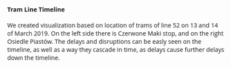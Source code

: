 #### Tram Line Timeline 

We created visualization based on location of trams of line 52 on 13 and 14 of March 2019. On the left side there is Czerwone Maki stop, and on the right Osiedle Piastów. The delays and disruptions can be easly seen on the timeline, as well as a way they cascade in time, as delays cause further delays down the timeline. 
<HTML>
<style>
  body {
    font-family: "Open Sans", sans-serif;
  }
  #main {
    width: 960px;
  }
  .axis .domain {
    display: none;
  }
</style>
<body onload='main()'>
    <div id="slopegraph"></div>
</body>


 <script src="https://d3js.org/d3.v4.min.js"></script>

<script type="text/javascript">
    function main() {

        WIDTH = 800;
        HEIGHT = 30650;

        LEFT_MARGIN = 150;
        RIGHT_MARGIN = 150;
        TOP_MARGIN = 50;
        BOTTOM_MARGIN = 50;
        TIME_SCALE = 5000
        time0 = 1552446000000

        var t = d3.json("./trams_line/data52_small.json", function(error, data){
            // console.log("data")
            // console.log(data["Czerwone Maki P+R"]['8059232507168141832'])
            example = data["Czerwone Maki P+R"]['8059232507168141832']
            maki = data["Czerwone Maki P+R"]
            piast = data["Os.Piastow"]

            var lineFunction = d3.line()
                .x(function(d) { return d.x; })
                .y(function(d) { return d.y; })
                // .interpolate("linear");

            var sg = d3.select('#slopegraph')
                .append('svg')
                .attr('width', WIDTH)
                .attr('height', HEIGHT);


            for (var key in maki){
                example = maki[key]
                // console.log(key)
                // console.log(example)
                startTime = example['start_time']
                sum_distance = example['sum_distance']
                if (sum_distance == 0){
                    continue
                }
                if (example['distances'].length < 10){
                    continue
                }
                var aggrX = LEFT_MARGIN
                var aggrY = TOP_MARGIN + (startTime-time0)/TIME_SCALE
                console.log(aggrY)
                var curve = []
                delta = 0.8*WIDTH*(767773 - sum_distance)/767773
                for (var i = 0; i < example['distances'].length; i++) {
                    elem = example['distances'][i]
                    d = elem['distance']
                    aggrX += 0.8*WIDTH*d/767773
                    aggrY += elem['deltaT']/TIME_SCALE
                    curve.push({ "x": aggrX + delta, "y": aggrY})
                }
                console.log(curve)
                var lineGraph = sg.append("path")
                    .attr("d", lineFunction(curve))
                    .attr("stroke", "blue")
                    .attr("stroke-width", 2)
                    .attr("fill", "none");
            }

           
            for (var key in piast){
                example = piast[key]
                // console.log(key)
                // console.log(example)
                startTime = example['start_time']
                sum_distance = example['sum_distance']
                if (sum_distance == 0){
                    continue
                }
                if (example['distances'].length < 10){
                    continue
                }

                var aggrX = LEFT_MARGIN + WIDTH*0.8
                var aggrY = TOP_MARGIN + (startTime-time0)/TIME_SCALE
                console.log(aggrY)
                var curve = []
                delta = 0.8*WIDTH*(767773 - sum_distance)/767773

                for (var i = 0; i < example['distances'].length; i++) {
                    elem = example['distances'][i]
                    d = elem['distance']
                    aggrX -= 0.8*WIDTH*d/767773
                    aggrY += elem['deltaT']/TIME_SCALE
                    curve.push({ "x": aggrX-delta, "y": aggrY})
                }
                console.log(curve)
                var lineGraph = sg.append("path")
                    .attr("d", lineFunction(curve))
                    .attr("stroke", "green")
                    .attr("stroke-width", 2)
                    .attr("fill", "none");
            }
            for (var i = 0; i < 400; i++) {
                step = 1000 * 60 * 15
                var newDate = new Date();
                newDate.setTime(time0 + step * i);
                var hour = newDate.getHours();
                var min = newDate.getMinutes();
                hour = (hour < 10 ? "0" : "") + hour;
                min = (min < 10 ? "0" : "") + min;

                sg.append('svg:text')
                    .attr('x', LEFT_MARGIN - 50)
                    .attr('y', TOP_MARGIN/2 + step * i / TIME_SCALE )
                    .attr('text-anchor', 'end')
                    .attr('opacity', .5)
                    .text(hour + ":" + min) 
               }
            



        })
}
</script>
</HTML>



